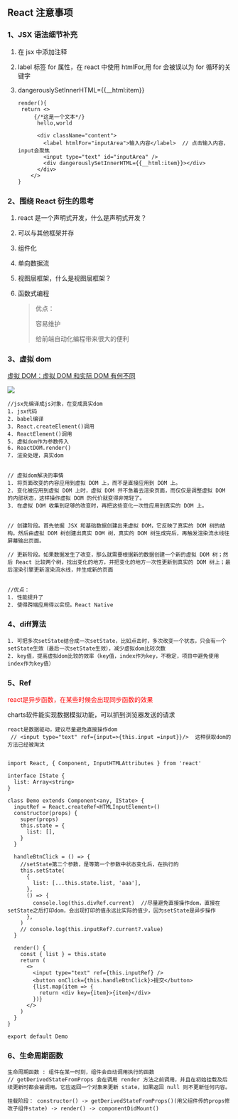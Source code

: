 ## React 注意事项

### 1、JSX 语法细节补充

1. 在 jsx 中添加注释

2. label 标签 for 属性，在 react 中使用 htmlFor,用 for 会被误以为 for 循环的关键字

3. dangerouslySetInnerHTML={{__html:item}}

   ```react
   render(){
   	return <>
        {/*这是一个文本*/}
         hello,world
   
         <div className="content">
           <label htmlFor="inputArea">输入内容</label>  // 点击输入内容，input会聚焦
           <input type="text" id="inputArea" />
           <div dangerouslySetInnerHTML={{__html:item}}></div>
         </div>
       </>
   }
   ```

### 2、围绕 React 衍生的思考

1. react 是一个声明式开发，什么是声明式开发？

2. 可以与其他框架并存

3. 组件化

4. 单向数据流

5. 视图层框架，什么是视图层框架？

6. 函数式编程

   > 优点：
   >
   > 容易维护
   >
   > 给前端自动化编程带来很大的便利

### 3、虚拟 dom

[虚拟 DOM：虚拟 DOM 和实际 DOM 有何不同](https://blog.poetries.top/browser-working-principle/guide/part5/lesson26.html#dom-%E7%9A%84%E7%BC%BA%E9%99%B7)

![](http://blog.poetries.top/img-repo/2019/11/73.png)

```react
//jsx先编译成js对象，在变成真实dom
1. jsx代码
2. babel编译
3. React.createElement()调用
4. ReactElement()调用
5. 虚拟dom作为参数传入
6. ReactDOM.render()
7. 渲染处理，真实dom


// 虚拟dom解决的事情
1. 将页面改变的内容应用到虚拟 DOM 上，而不是直接应用到 DOM 上。
2. 变化被应用到虚拟 DOM 上时，虚拟 DOM 并不急着去渲染页面，而仅仅是调整虚拟 DOM 的内部状态，这样操作虚拟 DOM 的代价就变得非常轻了。
3. 在虚拟 DOM 收集到足够的改变时，再把这些变化一次性应用到真实的 DOM 上。


// 创建阶段。首先依据 JSX 和基础数据创建出来虚拟 DOM，它反映了真实的 DOM 树的结构。然后由虚拟 DOM 树创建出真实 DOM 树，真实的 DOM 树生成完后，再触发渲染流水线往屏幕输出页面。

// 更新阶段。如果数据发生了改变，那么就需要根据新的数据创建一个新的虚拟 DOM 树；然后 React 比较两个树，找出变化的地方，并把变化的地方一次性更新到真实的 DOM 树上；最后渲染引擎更新渲染流水线，并生成新的页面


//优点：
1. 性能提升了
2. 使得跨端应用得以实现。React Native
```

### 4、diff算法

```react
1. 可把多次setState结合成一次setState，比如点击时，多次改变一个状态，只会有一个setState生效（最后一次setState生效），减少虚拟dom比较次数
2. key值，提高虚拟dom比较的效率（key值，index作为key，不稳定，项目中避免使用index作为key值）

```

### 5、Ref

<font color="red">react是异步函数，在某些时候会出现同步函数的效果</font>

charts软件能实现数据模拟功能，可以抓到浏览器发送的请求

```react
react是数据驱动，建议尽量避免直接操作dom
 // <input type="text" ref={input=>{this.input =input}}/>  这种获取dom的方法已经被淘汰


import React, { Component, InputHTMLAttributes } from 'react'

interface IState {
  list: Array<string>
}

class Demo extends Component<any, IState> {
  inputRef = React.createRef<HTMLInputElement>()
  constructor(props) {
    super(props)
    this.state = {
      list: [],
    }
  }

  handleBtnClick = () => {
    //setState第二个参数，是等第一个参数中状态变化后，在执行的
    this.setState(
      {
        list: [...this.state.list, 'aaa'],
      },
      () => {
        console.log(this.divRef.current)  //尽量避免直接操作dom，直接在setState之后打印dom，会出现打印的值永远比实际的值少，因为setState是异步操作
      },
    )
    // console.log(this.inputRef?.current?.value)
  }

  render() {
    const { list } = this.state
    return (
      <>
        <input type="text" ref={this.inputRef} />
        <button onClick={this.handleBtnClick}>提交</button>
        {list.map(item => {
          return <div key={item}>{item}</div>
        })}
      </>
    )
  }
}

export default Demo

```

### 6、生命周期函数

```react
生命周期函数 : 组件在某一时刻，组件会自动调用执行的函数
// getDerivedStateFromProps 会在调用 render 方法之前调用，并且在初始挂载及后续更新时都会被调用。它应返回一个对象来更新 state，如果返回 null 则不更新任何内容。

挂载阶段： constructor() -> getDerivedStateFromProps()(用父组件传的props修改子组件state) -> render() -> componentDidMount()
```





